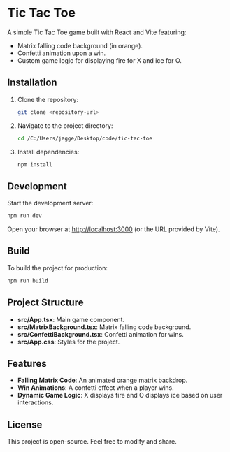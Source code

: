 # Tic Tac Toe

A simple Tic Tac Toe game built with React and Vite featuring:
- Matrix falling code background (in orange).
- Confetti animation upon a win.
- Custom game logic for displaying fire for X and ice for O.

## Installation

1. Clone the repository:
   ```sh
   git clone <repository-url>
   ```
2. Navigate to the project directory:
   ```sh
   cd /C:/Users/jagge/Desktop/code/tic-tac-toe
   ```
3. Install dependencies:
   ```sh
   npm install
   ```

## Development

Start the development server:
```sh
npm run dev
```
Open your browser at [http://localhost:3000](http://localhost:3000) (or the URL provided by Vite).

## Build

To build the project for production:
```sh
npm run build
```

## Project Structure

- **src/App.tsx**: Main game component.
- **src/MatrixBackground.tsx**: Matrix falling code background.
- **src/ConfettiBackground.tsx**: Confetti animation for wins.
- **src/App.css**: Styles for the project.

## Features

- **Falling Matrix Code**: An animated orange matrix backdrop.
- **Win Animations**: A confetti effect when a player wins.
- **Dynamic Game Logic**: X displays fire and O displays ice based on user interactions.

## License

This project is open-source. Feel free to modify and share.

